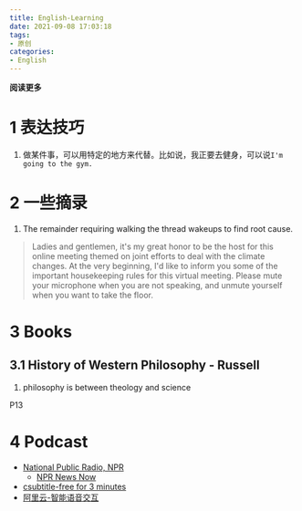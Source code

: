 ```yaml
---
title: English-Learning
date: 2021-09-08 17:03:18
tags: 
- 原创
categories: 
- English
---
```


**阅读更多**

<!--more-->

# 1 表达技巧

1. 做某件事，可以用特定的地方来代替。比如说，我正要去健身，可以说`I'm going to the gym.`

# 2 一些摘录

1. The remainder requiring walking the thread wakeups to find root cause.

> Ladies and gentlemen, it's my great honor to be the host for this online meeting themed on joint efforts to deal with the climate changes.
> At the very beginning, I'd like to inform you some of the important housekeeping rules for this virtual meeting. Please mute your microphone when you are not speaking, and unmute yourself when you want to take the floor.

# 3 Books

## 3.1 History of Western Philosophy - Russell

1. philosophy is between theology and science

P13

# 4 Podcast

* [National Public Radio, NPR](https://www.npr.org/)
    * [NPR News Now](https://www.npr.org/podcasts/500005/npr-news-now)
* [csubtitle-free for 3 minutes](https://www.csubtitle.com/)
* [阿里云-智能语音交互](https://nls-portal.console.aliyun.com/overview)

